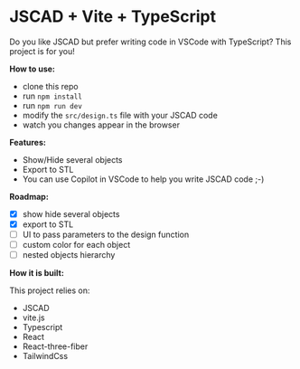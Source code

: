 # JSCAD + Vite + TypeScript

Do you like JSCAD but prefer writing code in VSCode with TypeScript? This project is for you! 

**How to use:**

- clone this repo
- run `npm install`
- run `npm run dev`
- modify the `src/design.ts` file with your JSCAD code
- watch you changes appear in the browser

**Features:**

- Show/Hide several objects
- Export to STL
- You can use Copilot in VSCode to help you write JSCAD code ;-)

**Roadmap:**
- [x] show hide several objects
- [x] export to STL
- [ ] UI to pass parameters to the design function
- [ ] custom color for each object
- [ ] nested objects hierarchy

**How it is built:**

This project relies on:
- JSCAD
- vite.js
- Typescript
- React
- React-three-fiber
- TailwindCss
